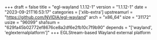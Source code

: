+++
draft = false
title = "egl-wayland 1.1.12-1"
version = "1.1.12-1"
date = "2023-09-21T16:53:17"
categories = ['xlib-extra']
upstreamurl = "https://github.com/NVIDIA/egl-wayland"
arch = "x86_64"
size = "31172"
usize = "96099"
sha1sum = "629fa45b02772ef8676ce8a2df6e2fb10c7f9b90"
depends = "['wayland', 'eglexternalplatform']"
+++
EGLStream-based Wayland external platform